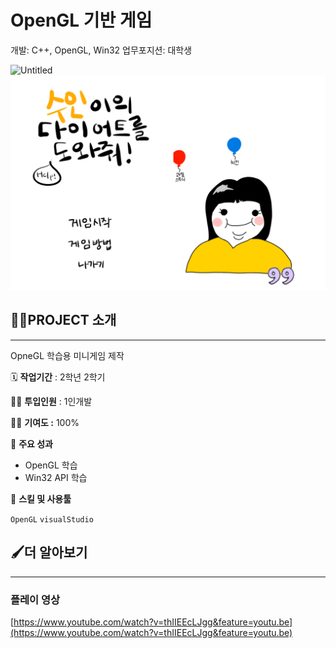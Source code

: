 # OpenGL 기반 게임

개발: C++, OpenGL, Win32
업무포지션: 대학생

<img src="DietGame_OpenGL/OpenGLREADME/Untitled.png" alt="Untitled" style="zoom:100%;" />

<img src="DietGame_OpenGL/OpenGLREADME/Untitled%201.png" alt="Untitled" style="zoom:50%;" />

## 👩‍🏫PROJECT 소개

---

OpneGL 학습용 미니게임 제작

🗓️ **작업기간** : 2학년 2학기

👨‍💻 **투입인원** : 1인개발

🙋‍♀️ **기여도 :** 100% 

📒 **주요 성과** 

- OpenGL 학습
- Win32 API 학습

🌱 **스킬 및 사용툴**

 `OpenGL` `visualStudio` 

## 🖌️더 알아보기

---

### 플레이 영상

[https://www.youtube.com/watch?v=thIIEEcLJgg&feature=youtu.be](https://www.youtube.com/watch?v=thIIEEcLJgg&feature=youtu.be)

